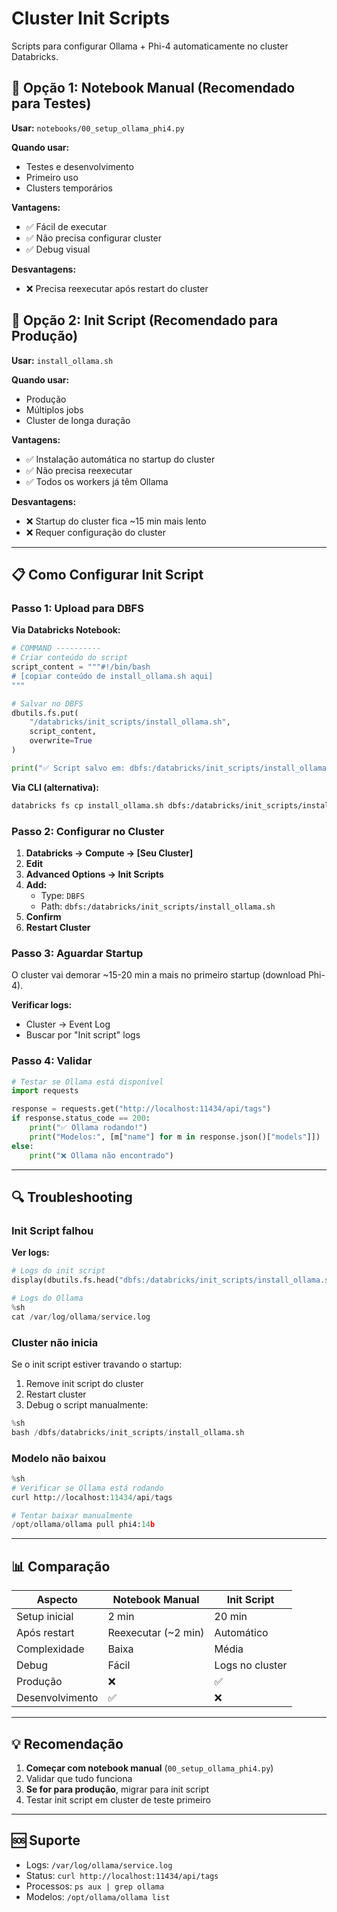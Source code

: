# Cluster Init Scripts

Scripts para configurar Ollama + Phi-4 automaticamente no cluster Databricks.

## 🔧 Opção 1: Notebook Manual (Recomendado para Testes)

**Usar:** `notebooks/00_setup_ollama_phi4.py`

**Quando usar:**
- Testes e desenvolvimento
- Primeiro uso
- Clusters temporários

**Vantagens:**
- ✅ Fácil de executar
- ✅ Não precisa configurar cluster
- ✅ Debug visual

**Desvantagens:**
- ❌ Precisa reexecutar após restart do cluster

## 🚀 Opção 2: Init Script (Recomendado para Produção)

**Usar:** `install_ollama.sh`

**Quando usar:**
- Produção
- Múltiplos jobs
- Cluster de longa duração

**Vantagens:**
- ✅ Instalação automática no startup do cluster
- ✅ Não precisa reexecutar
- ✅ Todos os workers já têm Ollama

**Desvantagens:**
- ❌ Startup do cluster fica ~15 min mais lento
- ❌ Requer configuração do cluster

---

## 📋 Como Configurar Init Script

### Passo 1: Upload para DBFS

**Via Databricks Notebook:**

```python
# COMMAND ----------
# Criar conteúdo do script
script_content = """#!/bin/bash
# [copiar conteúdo de install_ollama.sh aqui]
"""

# Salvar no DBFS
dbutils.fs.put(
    "/databricks/init_scripts/install_ollama.sh",
    script_content,
    overwrite=True
)

print("✅ Script salvo em: dbfs:/databricks/init_scripts/install_ollama.sh")
```

**Via CLI (alternativa):**

```bash
databricks fs cp install_ollama.sh dbfs:/databricks/init_scripts/install_ollama.sh
```

### Passo 2: Configurar no Cluster

1. **Databricks → Compute → [Seu Cluster]**
2. **Edit**
3. **Advanced Options → Init Scripts**
4. **Add:**
   - Type: `DBFS`
   - Path: `dbfs:/databricks/init_scripts/install_ollama.sh`
5. **Confirm**
6. **Restart Cluster**

### Passo 3: Aguardar Startup

O cluster vai demorar ~15-20 min a mais no primeiro startup (download Phi-4).

**Verificar logs:**
- Cluster → Event Log
- Buscar por "Init script" logs

### Passo 4: Validar

```python
# Testar se Ollama está disponível
import requests

response = requests.get("http://localhost:11434/api/tags")
if response.status_code == 200:
    print("✅ Ollama rodando!")
    print("Modelos:", [m["name"] for m in response.json()["models"]])
else:
    print("❌ Ollama não encontrado")
```

---

## 🔍 Troubleshooting

### Init Script falhou

**Ver logs:**
```python
# Logs do init script
display(dbutils.fs.head("dbfs:/databricks/init_scripts/install_ollama.sh.log"))

# Logs do Ollama
%sh
cat /var/log/ollama/service.log
```

### Cluster não inicia

Se o init script estiver travando o startup:

1. Remove init script do cluster
2. Restart cluster
3. Debug o script manualmente:

```python
%sh
bash /dbfs/databricks/init_scripts/install_ollama.sh
```

### Modelo não baixou

```python
%sh
# Verificar se Ollama está rodando
curl http://localhost:11434/api/tags

# Tentar baixar manualmente
/opt/ollama/ollama pull phi4:14b
```

---

## 📊 Comparação

| Aspecto | Notebook Manual | Init Script |
|---------|----------------|-------------|
| Setup inicial | 2 min | 20 min |
| Após restart | Reexecutar (~2 min) | Automático |
| Complexidade | Baixa | Média |
| Debug | Fácil | Logs no cluster |
| Produção | ❌ | ✅ |
| Desenvolvimento | ✅ | ❌ |

---

## 💡 Recomendação

1. **Começar com notebook manual** (`00_setup_ollama_phi4.py`)
2. Validar que tudo funciona
3. **Se for para produção**, migrar para init script
4. Testar init script em cluster de teste primeiro

---

## 🆘 Suporte

- Logs: `/var/log/ollama/service.log`
- Status: `curl http://localhost:11434/api/tags`
- Processos: `ps aux | grep ollama`
- Modelos: `/opt/ollama/ollama list`

